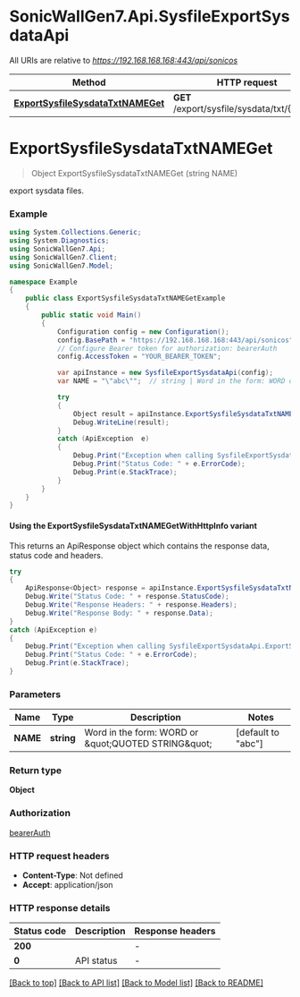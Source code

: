# SonicWallGen7.Api.SysfileExportSysdataApi

All URIs are relative to *https://192.168.168.168:443/api/sonicos*

| Method | HTTP request | Description |
|--------|--------------|-------------|
| [**ExportSysfileSysdataTxtNAMEGet**](SysfileExportSysdataApi.md#exportsysfilesysdatatxtnameget) | **GET** /export/sysfile/sysdata/txt/{NAME} |  |

<a id="exportsysfilesysdatatxtnameget"></a>
# **ExportSysfileSysdataTxtNAMEGet**
> Object ExportSysfileSysdataTxtNAMEGet (string NAME)



export sysdata files.

### Example
```csharp
using System.Collections.Generic;
using System.Diagnostics;
using SonicWallGen7.Api;
using SonicWallGen7.Client;
using SonicWallGen7.Model;

namespace Example
{
    public class ExportSysfileSysdataTxtNAMEGetExample
    {
        public static void Main()
        {
            Configuration config = new Configuration();
            config.BasePath = "https://192.168.168.168:443/api/sonicos";
            // Configure Bearer token for authorization: bearerAuth
            config.AccessToken = "YOUR_BEARER_TOKEN";

            var apiInstance = new SysfileExportSysdataApi(config);
            var NAME = "\"abc\"";  // string | Word in the form: WORD or \"QUOTED STRING\" (default to "abc")

            try
            {
                Object result = apiInstance.ExportSysfileSysdataTxtNAMEGet(NAME);
                Debug.WriteLine(result);
            }
            catch (ApiException  e)
            {
                Debug.Print("Exception when calling SysfileExportSysdataApi.ExportSysfileSysdataTxtNAMEGet: " + e.Message);
                Debug.Print("Status Code: " + e.ErrorCode);
                Debug.Print(e.StackTrace);
            }
        }
    }
}
```

#### Using the ExportSysfileSysdataTxtNAMEGetWithHttpInfo variant
This returns an ApiResponse object which contains the response data, status code and headers.

```csharp
try
{
    ApiResponse<Object> response = apiInstance.ExportSysfileSysdataTxtNAMEGetWithHttpInfo(NAME);
    Debug.Write("Status Code: " + response.StatusCode);
    Debug.Write("Response Headers: " + response.Headers);
    Debug.Write("Response Body: " + response.Data);
}
catch (ApiException e)
{
    Debug.Print("Exception when calling SysfileExportSysdataApi.ExportSysfileSysdataTxtNAMEGetWithHttpInfo: " + e.Message);
    Debug.Print("Status Code: " + e.ErrorCode);
    Debug.Print(e.StackTrace);
}
```

### Parameters

| Name | Type | Description | Notes |
|------|------|-------------|-------|
| **NAME** | **string** | Word in the form: WORD or \&quot;QUOTED STRING\&quot; | [default to &quot;abc&quot;] |

### Return type

**Object**

### Authorization

[bearerAuth](../README.md#bearerAuth)

### HTTP request headers

 - **Content-Type**: Not defined
 - **Accept**: application/json


### HTTP response details
| Status code | Description | Response headers |
|-------------|-------------|------------------|
| **200** |  |  -  |
| **0** | API status |  -  |

[[Back to top]](#) [[Back to API list]](../README.md#documentation-for-api-endpoints) [[Back to Model list]](../README.md#documentation-for-models) [[Back to README]](../README.md)

